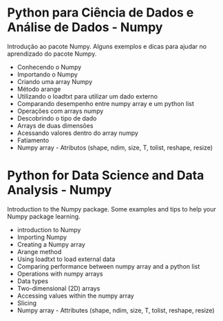 # Python para Ciência de Dados e Análise de Dados - Numpy
 Introdução ao pacote Numpy. Alguns exemplos e dicas para ajudar no aprendizado do pacote Numpy.
 
- Conhecendo o Numpy
- Importando o Numpy
- Criando uma array Numpy
- Método arange
- Utilizando o loadtxt para utilizar um dado externo
- Comparando desempenho entre numpy array e um python list
- Operações com arrays numpy
- Descobrindo o tipo de dado
- Arrays de duas dimensões
- Acessando valores dentro do array numpy
- Fatiamento
- Numpy array - Atributos (shape, ndim, size, T, tolist, reshape, resize)
 
 
 # Python for Data Science and Data Analysis - Numpy
 Introduction to the Numpy package. Some examples and tips to help your Numpy package learning.

- introduction to Numpy
- Importing Numpy
- Creating a Numpy array
- Arange method
- Using loadtxt to load external data
- Comparing performance between numpy array and a python list
- Operations with numpy arrays
- Data types
- Two-dimensional (2D) arrays
- Accessing values within the numpy array
- Slicing
- Numpy array - Attributes (shape, ndim, size, T, tolist, reshape, resize)
